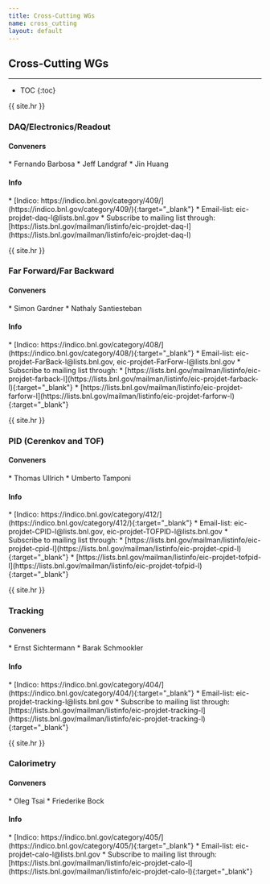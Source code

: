 ```yaml
---
title: Cross-Cutting WGs
name: cross_cutting
layout: default
---
```


<h2>Cross-Cutting WGs</h2>

---

* TOC
{:toc}

{{ site.hr }}

### DAQ/Electronics/Readout
<a id="daq"></a>
<h4>Conveners</h4>
* Fernando Barbosa <barbosa@jlab.org>
* Jeff Landgraf <jml@bnl.gov>
* Jin Huang <jhuang@bnl.gov>

<h4>Info</h4>
* [Indico: https://indico.bnl.gov/category/409/](https://indico.bnl.gov/category/409/){:target="_blank"}
* Email-list: eic-projdet-daq-l@lists.bnl.gov 
* Subscribe to mailing list through: [https://lists.bnl.gov/mailman/listinfo/eic-projdet-daq-l](https://lists.bnl.gov/mailman/listinfo/eic-projdet-daq-l)


{{ site.hr }}

### Far Forward/Far Backward
<a id="fffb"></a>
<h4>Conveners</h4>
* Simon Gardner <simon.gardner@glasgow.ac.uk>
* Nathaly Santiesteban <nathaly.santiesteban@unh.edu>

<h4>Info</h4>
* [Indico: https://indico.bnl.gov/category/408/](https://indico.bnl.gov/category/408/){:target="_blank"}
* Email-list: eic-projdet-FarBack-l@lists.bnl.gov, eic-projdet-FarForw-l@lists.bnl.gov
* Subscribe to mailing list through:
   * [https://lists.bnl.gov/mailman/listinfo/eic-projdet-farback-l](https://lists.bnl.gov/mailman/listinfo/eic-projdet-farback-l){:target="_blank"}
   * [https://lists.bnl.gov/mailman/listinfo/eic-projdet-farforw-l](https://lists.bnl.gov/mailman/listinfo/eic-projdet-farforw-l){:target="_blank"}

{{ site.hr }}

### PID (Cerenkov and TOF)
<a id="pid"></a>
<h4>Conveners</h4>
* Thomas Ullrich <thomas.ullrich@bnl.gov>
* Umberto Tamponi <tamponi@to.infn.it>

<h4>Info</h4>
* [Indico: https://indico.bnl.gov/category/412/](https://indico.bnl.gov/category/412/){:target="_blank"}
* Email-list: eic-projdet-CPID-l@lists.bnl.gov, eic-projdet-TOFPID-l@lists.bnl.gov
* Subscribe to mailing list through:
   * [https://lists.bnl.gov/mailman/listinfo/eic-projdet-cpid-l](https://lists.bnl.gov/mailman/listinfo/eic-projdet-cpid-l){:target="_blank"}
   * [https://lists.bnl.gov/mailman/listinfo/eic-projdet-tofpid-l](https://lists.bnl.gov/mailman/listinfo/eic-projdet-tofpid-l){:target="_blank"}

{{ site.hr }}

### Tracking
<h4>Conveners</h4>
* Ernst Sichtermann <epsichtermann@lbl.gov>
* Barak Schmookler <barak.schmookler@ucr.edu>

<h4>Info</h4>
* [Indico: https://indico.bnl.gov/category/404/](https://indico.bnl.gov/category/404/){:target="_blank"}
* Email-list: eic-projdet-tracking-l@lists.bnl.gov 
* Subscribe to mailing list through: [https://lists.bnl.gov/mailman/listinfo/eic-projdet-tracking-l](https://lists.bnl.gov/mailman/listinfo/eic-projdet-tracking-l){:target="_blank"}

{{ site.hr }}

### Calorimetry
<a id="calorimetry"></a>
<h4>Conveners</h4>
* Oleg Tsai <tsai@physics.ucla.edu>
* Friederike Bock <friederike.bock@cern.ch>

<h4>Info</h4>
* [Indico: https://indico.bnl.gov/category/405/](https://indico.bnl.gov/category/405/){:target="_blank"}
* Email-list: eic-projdet-calo-l@lists.bnl.gov
* Subscribe to mailing list through: [https://lists.bnl.gov/mailman/listinfo/eic-projdet-calo-l](https://lists.bnl.gov/mailman/listinfo/eic-projdet-calo-l){:target="_blank"}
